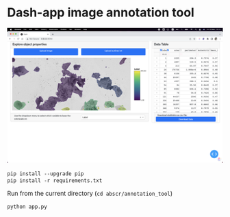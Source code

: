 # Dash-app image annotation tool

![DEMO](Screenshot.png)

```
pip install --upgrade pip
pip install -r requirements.txt 
```

Run from the current directory (`cd abscr/annotation_tool`)
```
python app.py
```
